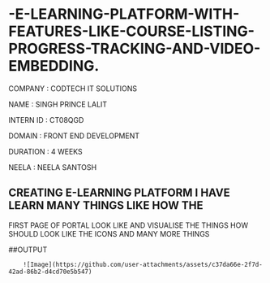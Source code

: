 # -E-LEARNING-PLATFORM-WITH-FEATURES-LIKE-COURSE-LISTING-PROGRESS-TRACKING-AND-VIDEO-EMBEDDING.

COMPANY    : CODTECH IT SOLUTIONS

NAME       : SINGH PRINCE LALIT

INTERN ID  : CT08QGD

DOMAIN     : FRONT END DEVELOPMENT

DURATION   : 4 WEEKS

NEELA      : NEELA SANTOSH

## CREATING E-LEARNING PLATFORM I HAVE LEARN MANY THINGS LIKE HOW THE 
FIRST PAGE OF PORTAL LOOK LIKE AND VISUALISE THE THINGS HOW SHOULD 
LOOK LIKE THE ICONS AND MANY MORE THINGS

##OUTPUT

        ![Image](https://github.com/user-attachments/assets/c37da66e-2f7d-42ad-86b2-d4cd70e5b547)
